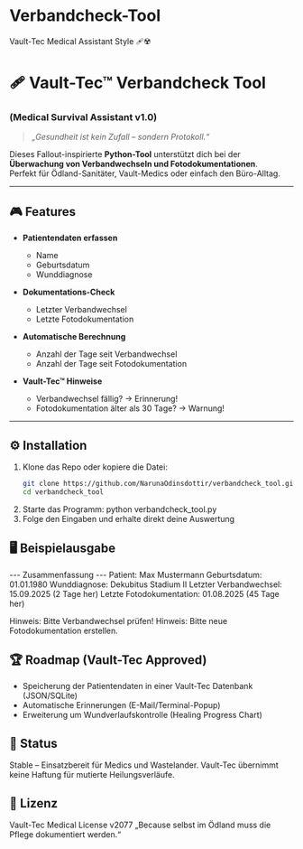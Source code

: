 # Verbandcheck-Tool
Vault-Tec Medical Assistant Style 🩹☢️

# 🩹 Vault-Tec™ Verbandcheck Tool  
### (Medical Survival Assistant v1.0)

> *„Gesundheit ist kein Zufall – sondern Protokoll.“*  

Dieses Fallout-inspirierte **Python-Tool** unterstützt dich bei der **Überwachung von Verbandwechseln und Fotodokumentationen**.  
Perfekt für Ödland-Sanitäter, Vault-Medics oder einfach den Büro-Alltag.  

---

## 🎮 Features

- **Patientendaten erfassen**  
  - Name  
  - Geburtsdatum  
  - Wunddiagnose  

- **Dokumentations-Check**  
  - Letzter Verbandwechsel  
  - Letzte Fotodokumentation  

- **Automatische Berechnung**  
  - Anzahl der Tage seit Verbandwechsel  
  - Anzahl der Tage seit Fotodokumentation  

- **Vault-Tec™ Hinweise**  
  - Verbandwechsel fällig? → Erinnerung!  
  - Fotodokumentation älter als 30 Tage? → Warnung!  

---

## ⚙️ Installation

1. Klone das Repo oder kopiere die Datei:  
   ```bash
   git clone https://github.com/NarunaOdinsdottir/verbandcheck_tool.git
   cd verbandcheck_tool
2. Starte das Programm:
   python verbandcheck_tool.py
3. Folge den Eingaben und erhalte direkt deine Auswertung

## 🖥️ Beispielausgabe

--- Zusammenfassung ---
Patient: Max Mustermann
Geburtsdatum: 01.01.1980
Wunddiagnose: Dekubitus Stadium II
Letzter Verbandwechsel: 15.09.2025 (2 Tage her)
Letzte Fotodokumentation: 01.08.2025 (45 Tage her)

Hinweis: Bitte Verbandwechsel prüfen!
Hinweis: Bitte neue Fotodokumentation erstellen.

## 🏆 Roadmap (Vault-Tec Approved)

- Speicherung der Patientendaten in einer Vault-Tec Datenbank (JSON/SQLite)
- Automatische Erinnerungen (E-Mail/Terminal-Popup)
- Erweiterung um Wundverlaufskontrolle (Healing Progress Chart)

## 🧪 Status

Stable – Einsatzbereit für Medics und Wastelander.
Vault-Tec übernimmt keine Haftung für mutierte Heilungsverläufe.

## 📜 Lizenz

Vault-Tec Medical License v2077
„Because selbst im Ödland muss die Pflege dokumentiert werden.“
